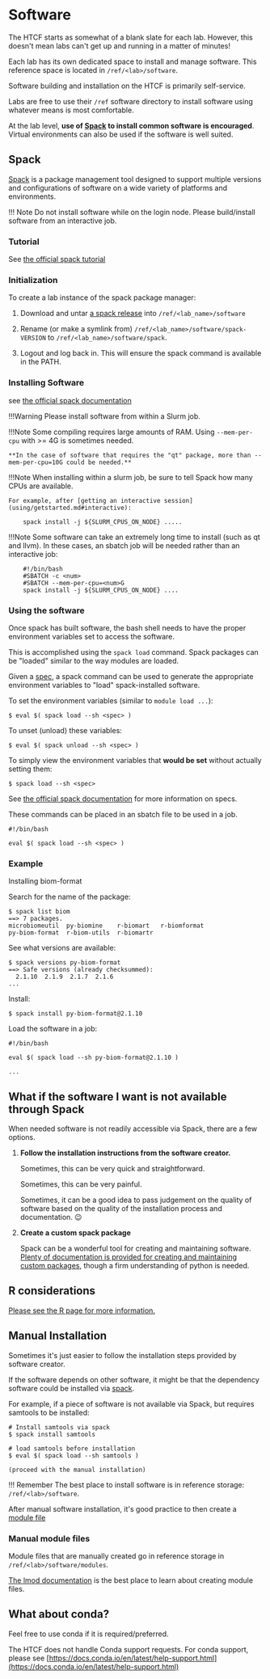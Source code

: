 # Software

The HTCF starts as somewhat of a blank slate for each lab.  However, this doesn't mean labs can't get up and running in a matter of minutes!

Each lab has its own dedicated space to install and manage software.  This reference space is located in `/ref/<lab>/software`.

Software building and installation on the HTCF is primarily self-service.

Labs are free to use their `/ref` software directory to install software using whatever means is most comfortable.

At the lab level, **use of [Spack](#spack) to install common software is encouraged**.  Virtual environments can also be used if the software is well suited.

## Spack

[Spack](https://spack.readthedocs.io) is a package management tool designed to support multiple versions and configurations of software on a wide variety of platforms and environments.

!!! Note
    Do not install software while on the login node.  Please build/install software from an interactive job.

### Tutorial

See [the official spack tutorial](https://spack-tutorial.readthedocs.io/en/latest/)

### Initialization

To create a lab instance of the spack package manager:

1.  Download and untar [a spack release](https://github.com/spack/spack/releases) into `/ref/<lab_name>/software`

2.  Rename (or make a symlink from) `/ref/<lab_name>/software/spack-VERSION` to `/ref/<lab_name>/software/spack`.

3.  Logout and log back in.  This will ensure the spack command is available in the PATH.


### Installing Software

see [the official spack documentation](https://spack.readthedocs.io/en/latest/basic_usage.html#cmd-spack-install)

!!!Warning
    Please install software from within a Slurm job.

!!!Note
    Some compiling requires large amounts of RAM.  Using `--mem-per-cpu` with >= 4G is sometimes needed.

    **In the case of software that requires the "qt" package, more than --mem-per-cpu=10G could be needed.**

!!!Note
    When installing within a slurm job, be sure to tell Spack how many CPUs are available.

    For example, after [getting an interactive session](using/getstarted.md#interactive):

        spack install -j ${SLURM_CPUS_ON_NODE} ..... 

!!!Note
    Some software can take an extremely long time to install (such as qt and llvm).  In these cases, an sbatch job will be needed rather than an interactive job:
    
        #!/bin/bash
        #SBATCH -c <num>
        #SBATCH --mem-per-cpu=<num>G
        spack install -j ${SLURM_CPUS_ON_NODE} ....
        

### Using the software

Once spack has built software, the bash shell needs to have the proper environment variables set to access the software.

This is accomplished using the `spack load` command.  Spack packages can be "loaded" similar to the way modules are loaded.

Given a [spec](https://spack.readthedocs.io/en/latest/basic_usage.html#specs-dependencies), a spack command can be used to generate the appropriate environment variables to "load" spack-installed software.


To set the environment variables (similar to `module load ...`):

```
$ eval $( spack load --sh <spec> )
```

To unset (unload) these variables:

```
$ eval $( spack unload --sh <spec> )
```

To simply view the environment variables that **would be set** without actually setting them:

```
$ spack load --sh <spec>
```

See [the official spack documentation](https://spack.readthedocs.io/en/latest/basic_usage.html#specs-dependencies) for more information on specs.

These commands can be placed in an sbatch file to be used in a job.

```
#!/bin/bash

eval $( spack load --sh <spec> )

```

### Example

Installing biom-format

Search for the name of the package:

    $ spack list biom
    ==> 7 packages.
    microbiomeutil  py-biomine    r-biomart   r-biomformat
    py-biom-format  r-biom-utils  r-biomartr

See what versions are available:

    $ spack versions py-biom-format
    ==> Safe versions (already checksummed):
      2.1.10  2.1.9  2.1.7  2.1.6
    ...

Install:

    $ spack install py-biom-format@2.1.10

Load the software in a job:

    #!/bin/bash
    
    eval $( spack load --sh py-biom-format@2.1.10 )

    ...

## What if the software I want is not available through Spack

When needed software is not readily accessible via Spack, there are a few options.

1. **Follow the installation instructions from the software creator.**
 
     Sometimes, this can be very quick and straightforward.
   
     Sometimes, this can be very painful.
   
     Sometimes, it can be a good idea to pass judgement on the quality of software based on the quality of the installation process and documentation. :wink:

2. **Create a custom spack package**

     Spack can be a wonderful tool for creating and maintaining software. [Plenty of documentation is provided for creating and maintaining custom packages](https://spack.readthedocs.io/en/latest/packaging_guide.html), though a firm understanding of python is needed.

## R considerations

[Please see the R page for more information.](./r)

## Manual Installation

Sometimes it's just easier to follow the installation steps provided by software creator.

If the software depends on other software, it might be that the dependency software could be installed via [spack](#spack).

For example, if a piece of software is not available via Spack, but requires samtools to be installed:

    # Install samtools via spack
    $ spack install samtools

    # load samtools before installation
    $ eval $( spack load --sh samtools )
    
    (proceed with the manual installation)

!!! Remember
    The best place to install software is in reference storage: `/ref/<lab>/software`.

After manual software installation, it's good practice to then create a [module file](#manual-module-files)

### Manual module files

Module files that are manually created go in reference storage in `/ref/<lab>/software/modules`.

[The lmod documentation](https://lmod.readthedocs.io/en/latest/015_writing_modules.html) is the best place to learn about creating module files.

## What about conda?

Feel free to use conda if it is required/preferred.

The HTCF does not handle Conda support requests.  For conda support, please see [https://docs.conda.io/en/latest/help-support.html](https://docs.conda.io/en/latest/help-support.html)

